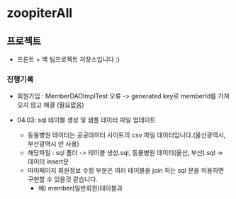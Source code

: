 # zoopiterAll

## 프로젝트

- 프론트 + 백 팀프로젝트 저장소입니다 :)

### 진행기록

- 회원가입 : MemberDAOImplTest 오류 -> generated key로 memberId를 가져오지 않고 해결 (필요없음)

- 04.03: sql 테이블 생성 및 샘플 데이터 파일 업데이트
  - 동물병원 데이터는 공공데이터 사이트의 csv 파일 데이터입니다.(울산광역시, 부산광역시 만 사용)
  - 해당파일 : sql 폴더 -> 테이블 생성.sql, 동물병원 데이터(울산, 부산).sql -> 데이터 insert문
  - 마이페이지 회원정보 수정 부분은 여러 테이블을 join 하는 sql 문을 이용하면 구현할 수 있을것 같습니다.
    - 예) member(일반회원)테이블과
